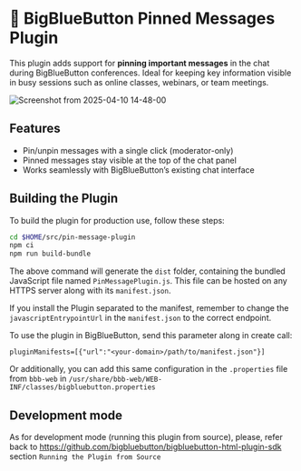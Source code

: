 # 📌 BigBlueButton Pinned Messages Plugin

This plugin adds support for **pinning important messages** in the chat during BigBlueButton conferences. Ideal for keeping key information visible in busy sessions such as online classes, webinars, or team meetings.

![Screenshot from 2025-04-10 14-48-00](https://github.com/user-attachments/assets/45d5c92b-fe07-4a9a-833f-974fffcb2f47)

## Features
- Pin/unpin messages with a single click (moderator-only)
- Pinned messages stay visible at the top of the chat panel
- Works seamlessly with BigBlueButton’s existing chat interface

## Building the Plugin

To build the plugin for production use, follow these steps:

```bash
cd $HOME/src/pin-message-plugin
npm ci
npm run build-bundle
```

The above command will generate the `dist` folder, containing the bundled JavaScript file named `PinMessagePlugin.js`. This file can be hosted on any HTTPS server along with its `manifest.json`.

If you install the Plugin separated to the manifest, remember to change the `javascriptEntrypointUrl` in the `manifest.json` to the correct endpoint.

To use the plugin in BigBlueButton, send this parameter along in create call:

```
pluginManifests=[{"url":"<your-domain>/path/to/manifest.json"}]
```

Or additionally, you can add this same configuration in the `.properties` file from `bbb-web` in `/usr/share/bbb-web/WEB-INF/classes/bigbluebutton.properties`


## Development mode

As for development mode (running this plugin from source), please, refer back to https://github.com/bigbluebutton/bigbluebutton-html-plugin-sdk section `Running the Plugin from Source`
